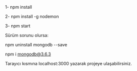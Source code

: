 1- npm install

2- npm install -g nodemon

3- npm start


Sürüm sorunu olursa:

npm uninstall mongodb --save

npm i mongodb@3.6.3

Tarayıcı kısmına localhost:3000 yazarak projeye ulaşabilirsiniz.
